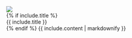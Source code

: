 <div class="info-banner">
    <img src="/images/doc-info-icon.svg">
    <div>
      {% if include.title %}
      <div class="info-title">{{ include.title }}</div>
      {% endif %}
      {{ include.content | markdownify }}
    </div>
</div>
